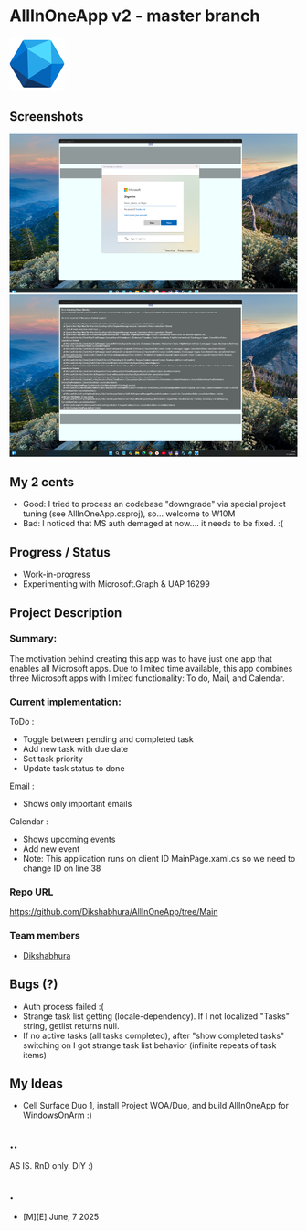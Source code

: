 # AllInOneApp v2 - master branch 
![](Images/logo.png)


## Screenshots
![](Images/sshot01.png)
![](Images/sshot02.png)

## My 2 cents
- Good: I tried to process an codebase "downgrade" via special project tuning (see AllInOneApp.csproj), so... welcome to W10M 
- Bad: I noticed that MS auth demaged at now.... it needs to be fixed. :( 

## Progress / Status
- Work-in-progress
- Experimenting with Microsoft.Graph & UAP 16299 


## Project Description

### Summary:
The motivation behind creating this app was to have just one app that enables all Microsoft apps. Due to limited time available, this app combines three Microsoft apps with limited functionality: To do, Mail, and Calendar.

### Current implementation:

ToDo : 
- Toggle between pending and completed task
- Add new task with due date
- Set task priority
- Update task status to done


Email :
- Shows only important emails

Calendar :
- Shows upcoming events
- Add new event
- Note: This application runs on client ID MainPage.xaml.cs so we need to change ID on line 38

### Repo URL
https://github.com/Dikshabhura/AllInOneApp/tree/Main

### Team members
- [Dikshabhura](https://github.com/Dikshabhura/)

## Bugs (?)
- Auth process failed :(
- Strange task list getting (locale-dependency). If I not localized "Tasks" string, getlist returns null.
- If no active tasks (all tasks completed), after "show completed tasks" switching on I got strange task list behavior (infinite repeats of task items)


## My Ideas
- Cell Surface Duo 1, install Project WOA/Duo, and build AllInOneApp for WindowsOnArm :)


## ..
AS IS. RnD only. DIY :)

## .
- [M][E] June, 7 2025

